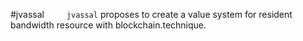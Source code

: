 #jvassal
&ensp;&ensp;&ensp;&ensp; `jvassal` proposes to create a value system for resident bandwidth resource with blockchain.technique.
